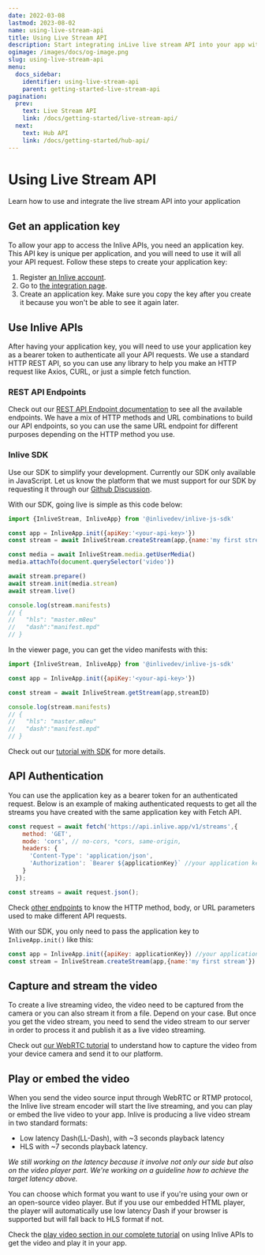 ```yaml
---
date: 2022-03-08
lastmod: 2023-08-02
name: using-live-stream-api
title: Using Live Stream API
description: Start integrating inLive live stream API into your app with three simple steps.
ogimage: /images/docs/og-image.png
slug: using-live-stream-api
menu:
  docs_sidebar:
    identifier: using-live-stream-api
    parent: getting-started-live-stream-api
pagination:
  prev:
    text: Live Stream API
    link: /docs/getting-started/live-stream-api/
  next:
    text: Hub API
    link: /docs/getting-started/hub-api/
---
```

# Using Live Stream API

Learn how to use and integrate the live stream API into your application

## Get an application key
To allow your app to access the Inlive APIs, you need an application key. This API key is unique per application, and you will need to use it will all your API request. Follow these steps to create your application key:
1. Register <a href="{{< getenv env=`_HUGO_INLIVE_STUDIO_ORIGIN` >}}" target="_blank" rel="noopener noreferrer" data-tracking-event="open-link" data-tracking-label="Register an account link">an Inlive account</a>.
2. Go to <a href="{{< getenv env=`_HUGO_INLIVE_STUDIO_ORIGIN` >}}/settings/integration/" target="_blank" rel="noopener noreferrer" data-tracking-event="open-link" data-tracking-label="Integration page link">the integration page</a>.
3. Create an application key. Make sure you copy the key after you create it because you won't be able to see it again later.

## Use Inlive APIs
After having your application key, you will need to use your application key as a bearer token to authenticate all your API requests. We use a standard HTTP REST API, so you can use any library to help you make an HTTP request like Axios, CURL, or just a simple fetch function.

### REST API Endpoints
Check out our <a href="{{< getenv env=`_HUGO_INLIVE_API_ORIGIN` >}}/apidocs/" target="_blank" rel="noopener noreferrer" data-tracking-event="open-link" data-tracking-label="REST API endpoint documentation link">REST API Endpoint documentation</a> to see all the available endpoints. We have a mix of HTTP methods and URL combinations to build our API endpoints, so you can use the same URL endpoint for different purposes depending on the HTTP method you use.

### Inlive SDK
Use our SDK to simplify your development. Currently our SDK only available in JavaScript. Let us know the platform that we must support for our SDK by requesting it through our [Github Discussion](https://github.com/orgs/inlivedev/discussions).

With our SDK, going live is simple as this code below:

```js
import {InliveStream, InliveApp} from '@inlivedev/inlive-js-sdk'

const app = InliveApp.init({apiKey:'<your-api-key>'})
const stream = await InliveStream.createStream(app,{name:'my first stream'})

const media = await InliveStream.media.getUserMedia()
media.attachTo(document.querySelector('video'))

await stream.prepare()
await stream.init(media.stream)
await stream.live()

console.log(stream.manifests)
// {
//   "hls": "master.m8eu"
//   "dash":"manifest.mpd"
// }

```

In the viewer page, you can get the video manifests with this:

```js
import {InliveStream, InliveApp} from '@inlivedev/inlive-js-sdk'

const app = InliveApp.init({apiKey:'<your-api-key>'})

const stream = await InliveStream.getStream(app,streamID)

console.log(stream.manifests)
// {
//   "hls": "master.m8eu"
//   "dash":"manifest.mpd"
// }
```

Check out our [tutorial with SDK](/docs/tutorials/live-stream-api/tutorial-app-with-inlive-js-sdk/) for more details.

## API Authentication
You can use the application key as a bearer token for an authenticated request. Below is an example of making authenticated requests to get all the streams you have created with the same application key with Fetch API.

``` js
const request = await fetch('https://api.inlive.app/v1/streams',{
    method: 'GET',
    mode: 'cors', // no-cors, *cors, same-origin,
    headers: {
      'Content-Type': 'application/json',
      'Authorization': `Bearer ${applicationKey}` //your application key variable
    }
  });

const streams = await request.json();
```

Check [other endpoints](https://api.inlive.app/apidocs) to know the HTTP method, body, or URL parameters used to make different API requests.

With our SDK, you only need to pass the application key to `InliveApp.init()` like this:

```js
const app = InliveApp.init({apiKey: applicationKey}) //your application key variable
const stream = InliveStream.createStream(app,{name:'my first stream'})
```



## Capture and stream the video
To create a live streaming video, the video need to be captured from the camera or you can also stream it from a file. Depend on your case. But once you get the video stream, you need to send the video stream to our server in order to process it and publish it as a live video streaming.

Check out [our WebRTC tutorial](/docs/tutorials/live-stream-api/tutorial-app-with-webrtc/#3-capture-the-video) to understand how to capture the video from your device camera and send it to our platform.

## Play or embed the video
When you send the video source input through WebRTC or RTMP protocol, the Inlive live stream encoder will start the live streaming, and you can play or embed the live video to your app. Inlive is producing a live video stream in two standard formats:
- Low latency Dash(LL-Dash), with ~3 seconds playback latency
- HLS with ~7 seconds playback latency.

_We still working on the latency because it involve not only our side but also on the video player part. We're working on a guideline how to achieve the target latency above._

You can choose which format you want to use if you're using your own or an open-source video player. But if you use our embedded HTML player, the player will automatically use low latency Dash if your browser is supported but will fall back to HLS format if not.

Check the [play video section in our complete tutorial](/docs/tutorials/live-stream-api/tutorial-app-with-webrtc/#6-get-the-video) on using Inlive APIs to get the video and play it in your app.
